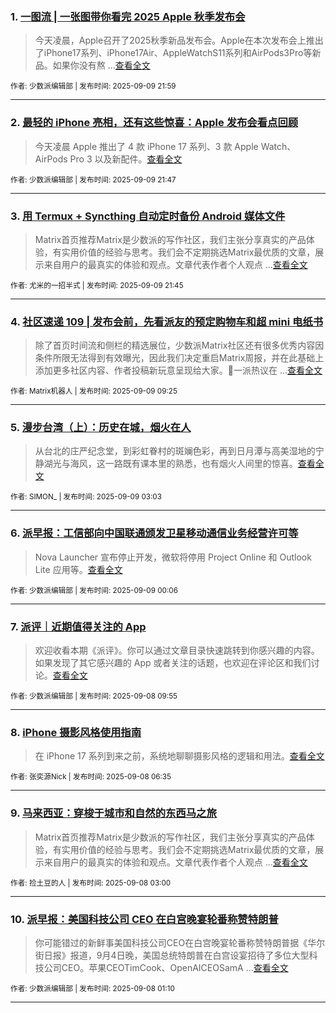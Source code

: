 ### 1. [一图流 | 一张图带你看完 2025 Apple 秋季发布会](https://sspai.com/post/102410)

> 今天凌晨，Apple召开了2025秋季新品发布会。Apple在本次发布会上推出了iPhone17系列、iPhone17Air、AppleWatchS11系列和AirPods3Pro等新品。如果你没有熬 ...[查看全文](https://sspai.com/post/102410) 

<sub>作者: 少数派编辑部 | 发布时间: 2025-09-09 21:59</sub>

---


### 2. [最轻的 iPhone 亮相，还有这些惊喜：Apple 发布会看点回顾](https://sspai.com/post/102413)

> 今天凌晨 Apple 推出了 4 款 iPhone 17 系列、3 款 Apple Watch、AirPods Pro 3 以及新配件。[查看全文](https://sspai.com/post/102413) 

<sub>作者: 少数派编辑部 | 发布时间: 2025-09-09 21:47</sub>

---


### 3. [用 Termux + Syncthing 自动定时备份 Android 媒体文件](https://sspai.com/post/102337)

> Matrix首页推荐Matrix是少数派的写作社区，我们主张分享真实的产品体验，有实用价值的经验与思考。我们会不定期挑选Matrix最优质的文章，展示来自用户的最真实的体验和观点。文章代表作者个人观点 ...[查看全文](https://sspai.com/post/102337) 

<sub>作者: 尤米的一招半式 | 发布时间: 2025-09-09 21:45</sub>

---


### 4. [社区速递 109 | 发布会前，先看派友的预定购物车和超 mini 电纸书](https://sspai.com/post/102396)

> 除了首页时间流和侧栏的精选展位，少数派Matrix社区还有很多优秀内容因条件所限无法得到有效曝光，因此我们决定重启Matrix周报，并在此基础上添加更多社区内容、作者投稿新玩意呈现给大家。💬一派热议在 ...[查看全文](https://sspai.com/post/102396) 

<sub>作者: Matrix机器人 | 发布时间: 2025-09-09 09:25</sub>

---


### 5. [漫步台湾（上）：历史在城，烟火在人](https://sspai.com/post/102296)

> 从台北的庄严纪念堂，到彩虹眷村的斑斓色彩，再到日月潭与高美湿地的宁静湖光与海风，这一路既有课本里的熟悉，也有烟火人间里的惊喜。[查看全文](https://sspai.com/post/102296) 

<sub>作者: SIMON_ | 发布时间: 2025-09-09 03:03</sub>

---


### 6. [派早报：工信部向中国联通颁发卫星移动通信业务经营许可等](https://sspai.com/post/102384)

> Nova Launcher 宣布停止开发，微软将停用 Project Online 和 Outlook Lite 应用等。[查看全文](https://sspai.com/post/102384) 

<sub>作者: 少数派编辑部 | 发布时间: 2025-09-09 00:06</sub>

---


### 7. [派评｜近期值得关注的 App](https://sspai.com/post/102380)

> 欢迎收看本期《派评》。你可以通过文章目录快速跳转到你感兴趣的内容。如果发现了其它感兴趣的 App 或者关注的话题，也欢迎在评论区和我们讨论。[查看全文](https://sspai.com/post/102380) 

<sub>作者: 少数派编辑部 | 发布时间: 2025-09-08 09:55</sub>

---


### 8. [iPhone 摄影风格使用指南](https://sspai.com/post/102293)

> 在 iPhone 17 系列到来之前，系统地聊聊摄影风格的逻辑和用法。[查看全文](https://sspai.com/post/102293) 

<sub>作者: 张奕源Nick | 发布时间: 2025-09-08 06:35</sub>

---


### 9. [马来西亚：穿梭于城市和自然的东西马之旅](https://sspai.com/post/101894)

> Matrix首页推荐Matrix是少数派的写作社区，我们主张分享真实的产品体验，有实用价值的经验与思考。我们会不定期挑选Matrix最优质的文章，展示来自用户的最真实的体验和观点。文章代表作者个人观点 ...[查看全文](https://sspai.com/post/101894) 

<sub>作者: 捡土豆的人 | 发布时间: 2025-09-08 03:00</sub>

---


### 10. [派早报：美国科技公司 CEO 在白宫晚宴轮番称赞特朗普](https://sspai.com/post/102363)

> 你可能错过的新鲜事美国科技公司CEO在白宫晚宴轮番称赞特朗普据《华尔街日报》报道，9月4日晚，美国总统特朗普在白宫设宴招待了多位大型科技公司CEO。苹果CEOTimCook、OpenAICEOSamA ...[查看全文](https://sspai.com/post/102363) 

<sub>作者: 少数派编辑部 | 发布时间: 2025-09-08 01:10</sub>

---


